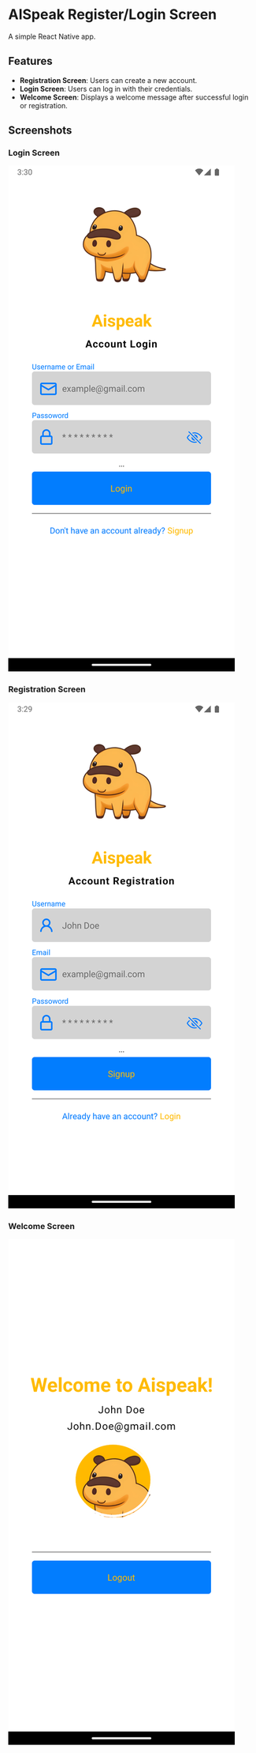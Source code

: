 # AISpeak Register/Login Screen

A simple React Native app.

## Features
- **Registration Screen**: Users can create a new account.
- **Login Screen**: Users can log in with their credentials.
- **Welcome Screen**: Displays a welcome message after successful login or registration.

## Screenshots

### Login Screen
![Login Screen](https://github.com/Obada-Badee/Aispeak/blob/master/screenshots/Login.png)

### Registration Screen
![Registration Screen](https://github.com/Obada-Badee/Aispeak/blob/master/screenshots/Registration.png)

### Welcome Screen
![Welcome Screen](https://github.com/Obada-Badee/Aispeak/blob/master/screenshots/welcome.png)
